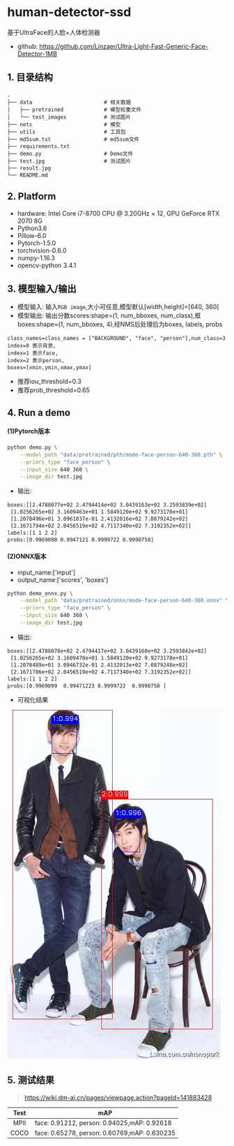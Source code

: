 # human-detector-ssd
基于UltraFace的人脸+人体检测器
- github: https://github.com/Linzaer/Ultra-Light-Fast-Generic-Face-Detector-1MB

## 1. 目录结构

```
.
├── data                       # 相关数据
│   ├── pretrained             # 模型权重文件
│   └── test_images            # 测试图片
├── nets                       # 模型
├── utils                      # 工具包      
├── md5sum.txt                 # md5sum文件
├── requirements.txt           
├── demo.py                    # Demo文件
├── test.jpg                   # 测试图片
├── result.jpg
└── README.md
```

## 2. Platform
- hardware: Intel Core i7-8700 CPU @ 3.20GHz × 12, GPU GeForce RTX 2070 8G
- Python3.6
- Pillow-6.0
- Pytorch-1.5.0
- torchvision-0.6.0
- numpy-1.16.3
- opencv-python 3.4.1


## 3. 模型输入/输出
- 模型输入:  输入`RGB image`,大小可任意,模型默认[width,height]=[640, 360]
- 模型输出:  输出分数scores:shape=(1, num_bboxes, num_class),框boxes:shape=(1, num_bboxes, 4),经NMS后处理后为boxes, labels, probs

```
class_names=class_names = ["BACKGROUND", "face", "person"],num_class=3 
index=0 表示背景,
index=1 表示face,
index=2 表示person,
boxes=[xmin,ymin,xmax,ymax]
```
- 推荐iou_threshold=0.3
- 推荐prob_threshold=0.65

## 4. Run a demo
#### (1)Pytorch版本

```bash
python demo.py \
    --model_path "data/pretrained/pth/mode-face-person-640-360.pth" \
    --priors_type "face_person" \
    --input_size 640 360 \
    --image_dir test.jpg  
```

- 输出:

```
boxes:[[2.4788077e+02 2.4794414e+02 3.0439163e+02 3.2593839e+02]
 [1.0256265e+02 3.1609463e+01 1.5849120e+02 9.9273170e+01]
 [1.2078496e+01 3.0961037e-01 2.4132016e+02 7.0879242e+02]
 [2.1671794e+02 2.0456519e+02 4.7117340e+02 7.3192352e+02]]
labels:[1 1 2 2]
probs:[0.9969098 0.9947121 0.9999722 0.9990758]
```

#### (2)ONNX版本
- input_name:['input']
- output_name:['scores', 'boxes']

```bash
python demo_onnx.py \
    --model_path "data/pretrained/onnx/mode-face-person-640-360.onnx" \
    --priors_type "face_person" \
    --input_size 640 360 \
    --image_dir test.jpg  
```

- 输出:

```
boxes:[[2.4788078e+02 2.4794417e+02 3.0439160e+02 3.2593842e+02]
 [1.0256265e+02 3.1609478e+01 1.5849120e+02 9.9273178e+01]
 [1.2078489e+01 3.0946732e-01 2.4132013e+02 7.0879248e+02]
 [2.1671786e+02 2.0456519e+02 4.7117340e+02 7.3192352e+02]]
labels:[1 1 2 2]
probs:[0.9969099  0.99471223 0.9999722  0.9990758 ]

```


- 可视化结果

![](result.jpg)


## 5. 测试结果

> https://wiki.dm-ai.cn/pages/viewpage.action?pageId=141883428

|Test|mAP|
|:-----:|-----|
|MPII|face: 0.91212, person: 0.94025,mAP: 0.92618|
|COCO|face: 0.65278, person: 0.60769,mAP: 0.630235|
